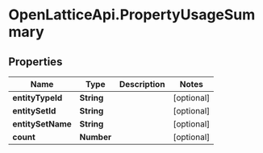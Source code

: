 # OpenLatticeApi.PropertyUsageSummary

## Properties
Name | Type | Description | Notes
------------ | ------------- | ------------- | -------------
**entityTypeId** | **String** |  | [optional] 
**entitySetId** | **String** |  | [optional] 
**entitySetName** | **String** |  | [optional] 
**count** | **Number** |  | [optional] 


